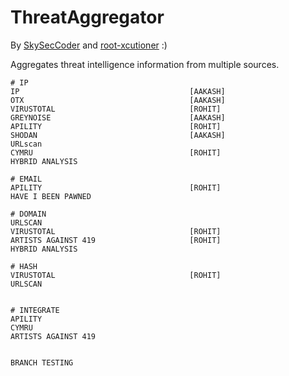 # ThreatAggregator
By <a href="https://github.com/SkySecCoder/">SkySecCoder</a> and <a href="https://github.com/root-xcutioner/">root-xcutioner</a> :)

Aggregates threat intelligence information from multiple sources.

```
# IP
IP										[AAKASH]
OTX 									[AAKASH]
VIRUSTOTAL								[ROHIT] 
GREYNOISE 								[AAKASH]
APILITY 								[ROHIT]
SHODAN 									[AAKASH]
URLscan
CYMRU									[ROHIT]
HYBRID ANALYSIS

# EMAIL
APILITY									[ROHIT]
HAVE I BEEN PAWNED

# DOMAIN
URLSCAN
VIRUSTOTAL								[ROHIT]
ARTISTS AGAINST 419						[ROHIT]
HYBRID ANALYSIS

# HASH
VIRUSTOTAL								[ROHIT]
URLSCAN


# INTEGRATE
APILITY
CYMRU
ARTISTS AGAINST 419		


BRANCH TESTING	
```
